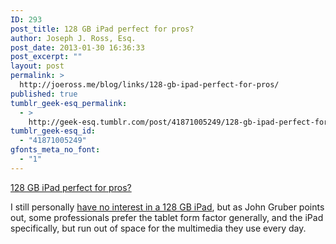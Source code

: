 ```yaml
---
ID: 293
post_title: 128 GB iPad perfect for pros?
author: Joseph J. Ross, Esq.
post_date: 2013-01-30 16:36:33
post_excerpt: ""
layout: post
permalink: >
  http://joeross.me/blog/links/128-gb-ipad-perfect-for-pros/
published: true
tumblr_geek-esq_permalink:
  - >
    http://geek-esq.tumblr.com/post/41871005249/128-gb-ipad-perfect-for-pros
tumblr_geek-esq_id:
  - "41871005249"
gfonts_meta_no_font:
  - "1"
---
```

<a href='http://daringfireball.net/linked/2013/01/29/who-needs-128-gb'>128 GB iPad perfect for pros?</a><div class="link_description"><p>I still personally <a href="http://joeross.me/post/41783808969/the-128-gb-ipad-is-official" target="_blank">have no interest in a 128&#160;GB iPad</a>, but as John Gruber points out, some professionals prefer the tablet form factor generally, and the iPad specifically, but run out of space for the multimedia they use every day.</p></div>